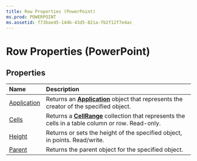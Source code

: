 ```yaml
---
title: Row Properties (PowerPoint)
ms.prod: POWERPOINT
ms.assetid: f73bae45-144b-43d5-821a-fb2f12f7e4ac
---
```



# Row Properties (PowerPoint)

## Properties



|**Name**|**Description**|
|:-----|:-----|
|[Application](row-application-property-powerpoint.md)|Returns an  **[Application](application-object-powerpoint.md)** object that represents the creator of the specified object.|
|[Cells](row-cells-property-powerpoint.md)|Returns a  **[CellRange](cellrange-object-powerpoint.md)** collection that represents the cells in a table column or row. Read-only.|
|[Height](row-height-property-powerpoint.md)|Returns or sets the height of the specified object, in points. Read/write.|
|[Parent](row-parent-property-powerpoint.md)|Returns the parent object for the specified object.|

